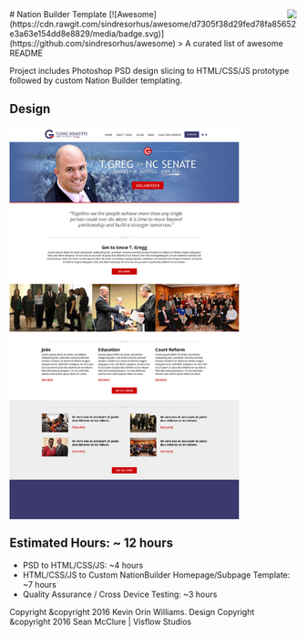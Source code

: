 <img src="icon.png" align="right" />
# Nation Builder Template [![Awesome](https://cdn.rawgit.com/sindresorhus/awesome/d7305f38d29fed78fa85652e3a63e154dd8e8829/media/badge.svg)](https://github.com/sindresorhus/awesome)
> A curated list of awesome README

Project includes Photoshop PSD design slicing to HTML/CSS/JS prototype followed by custom Nation Builder templating.

## Design
<img src="https://raw.githubusercontent.com/kevinorin/tgreg-nationbuilder-theme/master/original-mockup-thumb.jpg" alt="Mockup" width="80%" style="margin:0 auto;" align="center"/>


## Estimated Hours: ~ 12 hours
- PSD to HTML/CSS/JS: ~4 hours
- HTML/CSS/JS to Custom NationBuilder Homepage/Subpage Template: ~7 hours
- Quality Assurance / Cross Device Testing: ~3 hours


Copyright &copyright 2016 Kevin Orin Williams.
Design Copyright &copyright 2016 Sean McClure | Visflow Studios